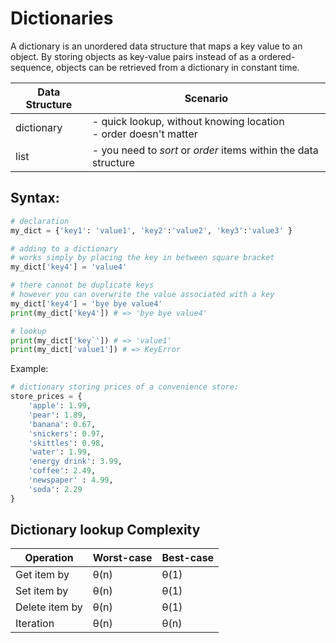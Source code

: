 # Dictionaries

A dictionary is an unordered data structure that maps a key value to an object. By storing objects as key-value pairs instead of as a ordered-sequence, objects can be retrieved from a dictionary in constant time.

| Data Structure | Scenario                                                            |
| -------------- | ------------------------------------------------------------------- |
| dictionary     | - quick lookup, without knowing location<br> - order doesn't matter |
| list           | - you need to _sort_ or _order_ items within the data structure     |

## Syntax:

```py
# declaration
my_dict = {'key1': 'value1', 'key2':'value2', 'key3':'value3' }

# adding to a dictionary
# works simply by placing the key in between square bracket
my_dict['key4'] = 'value4'

# there cannot be duplicate keys
# however you can overwrite the value associated with a key
my_dict['key4'] = 'bye bye value4'
print(my_dict['key4']) # => 'bye bye value4'

# lookup
print(my_dict['key`']) # => 'value1'
print(my_dict['value1']) # => KeyError

```

Example:

```py
# dictionary storing prices of a convenience store:
store_prices = {
    'apple': 1.99,
    'pear': 1.89,
    'banana': 0.67,
    'snickers': 0.97,
    'skittles': 0.98,
    'water': 1.99,
    'energy drink': 3.99,
    'coffee': 2.49,
    'newspaper' : 4.99,
    'soda': 2.29
}
```

## Dictionary lookup Complexity

| Operation      | Worst-case | Best-case |
| -------------- | ---------- | --------- |
| Get item by    | θ(n)       | θ(1)      |
| Set item by    | θ(n)       | θ(1)      |
| Delete item by | θ(n)       | θ(1)      |
| Iteration      | θ(n)       | θ(n)      |
